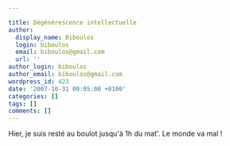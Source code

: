 ```yaml
---

title: Dégénérescence intellectuelle
author:
  display_name: Biboulos
  login: biboulos
  email: biboulos@gmail.com
  url: ''
author_login: biboulos
author_email: biboulos@gmail.com
wordpress_id: 423
date: '2007-10-31 09:05:00 +0100'
categories: []
tags: []
comments: []
---
```

Hier, je suis resté au boulot jusqu'à 1h du mat'. Le monde va mal !

